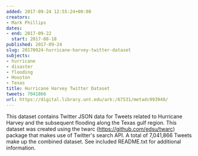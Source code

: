 ```yaml
---
added: 2017-09-24 12:55:24+00:00
creators:
- Mark Phillips
dates:
- end: 2017-09-22
  start: 2017-08-18
published: 2017-09-24
slug: 20170924-hurricane-harvey-twitter-dataset
subjects:
- hurricane
- disaster
- flooding
- Houston
- Texas
title: Hurricane Harvey Twitter Dataset
tweets: 7041866
url: https://digital.library.unt.edu/ark:/67531/metadc993940/
---
```


This dataset contains Twitter JSON data for Tweets related to Hurricane Harvey and the subsequent flooding along the Texas gulf region. This dataset was created using the twarc (https://github.com/edsu/twarc) package that makes use of Twitter's search API. A total of 7,041,866 Tweets make up the combined dataset. See included README.txt for additional information.

